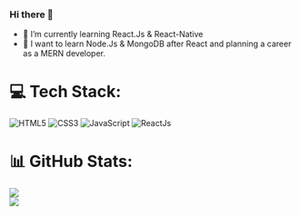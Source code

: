 ### Hi there 👋

<!--
**kadirtetik1/kadirtetik1** is a ✨ _special_ ✨ repository because its `README.md` (this file) appears on your GitHub profile.
-->

- 🌱 I’m currently learning React.Js & React-Native
- 👯 I want to learn Node.Js & MongoDB after React and planning a career as a MERN developer.


# 💻 Tech Stack:
![HTML5](https://img.shields.io/badge/html5-%23E34F26.svg?style=for-the-badge&logo=html5&logoColor=white) 
![CSS3](https://img.shields.io/badge/css3-%231572B6.svg?style=for-the-badge&logo=css3&logoColor=white) 
![JavaScript](https://img.shields.io/badge/javascript-%23323330.svg?style=for-the-badge&logo=javascript&logoColor=%23F7DF1E)
![ReactJs](https://img.shields.io/badge/react-%2320232a.svg?style=for-the-badge&logo=react&logoColor=%2361DAFB)

# 📊 GitHub Stats:
![](https://github-readme-streak-stats.herokuapp.com/?user=kadirtetik1&theme=dark&hide_border=false)<br/>
![](https://github-readme-stats.vercel.app/api/top-langs/?username=kadirtetik1&theme=dark&hide_border=false&include_all_commits=false&count_private=false&layout=compact)
